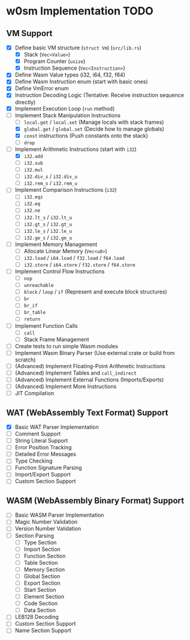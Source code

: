 # w0sm Implementation TODO

## VM Support
- [x] Define basic VM structure (`struct Vm`) (`src/lib.rs`)
    - [x] Stack (`Vec<Value>`)
    - [x] Program Counter (`usize`)
    - [x] Instruction Sequence (`Vec<Instruction>`)
- [x] Define Wasm Value types (i32, i64, f32, f64)
- [x] Define Wasm Instruction enum (start with basic ones)
- [x] Define VmError enum
- [x] Instruction Decoding Logic (Tentative: Receive instruction sequence directly)
- [x] Implement Execution Loop (`run` method)
- [ ] Implement Stack Manipulation Instructions
    - [ ] `local.get` / `local.set` (Manage locals with stack frames)
    - [x] `global.get` / `global.set` (Decide how to manage globals)
    - [x] `const` instructions (Push constants onto the stack)
    - [ ] `drop`
- [ ] Implement Arithmetic Instructions (start with `i32`)
    - [x] `i32.add`
    - [ ] `i32.sub`
    - [ ] `i32.mul`
    - [ ] `i32.div_s` / `i32.div_u`
    - [ ] `i32.rem_s` / `i32.rem_u`
- [ ] Implement Comparison Instructions (`i32`)
    - [ ] `i32.eqz`
    - [ ] `i32.eq`
    - [ ] `i32.ne`
    - [ ] `i32.lt_s` / `i32.lt_u`
    - [ ] `i32.gt_s` / `i32.gt_u`
    - [ ] `i32.le_s` / `i32.le_u`
    - [ ] `i32.ge_s` / `i32.ge_u`
- [ ] Implement Memory Management
    - [ ] Allocate Linear Memory (`Vec<u8>`)
    - [ ] `i32.load` / `i64.load` / `f32.load` / `f64.load`
    - [ ] `i32.store` / `i64.store` / `f32.store` / `f64.store`
- [ ] Implement Control Flow Instructions
    - [ ] `nop`
    - [ ] `unreachable`
    - [ ] `block` / `loop` / `if` (Represent and execute block structures)
    - [ ] `br`
    - [ ] `br_if`
    - [ ] `br_table`
    - [ ] `return`
- [ ] Implement Function Calls
    - [ ] `call`
    - [ ] Stack Frame Management
- [ ] Create tests to run simple Wasm modules
- [ ] Implement Wasm Binary Parser (Use external crate or build from scratch)
- [ ] (Advanced) Implement Floating-Point Arithmetic Instructions
- [ ] (Advanced) Implement Tables and `call_indirect`
- [ ] (Advanced) Implement External Functions (Imports/Exports)
- [ ] (Advanced) Implement More Instructions
- [ ] JIT Compilation

## WAT (WebAssembly Text Format) Support
- [x] Basic WAT Parser Implementation
- [ ] Comment Support
- [ ] String Literal Support
- [ ] Error Position Tracking
- [ ] Detailed Error Messages
- [ ] Type Checking
- [ ] Function Signature Parsing
- [ ] Import/Export Support
- [ ] Custom Section Support

## WASM (WebAssembly Binary Format) Support
- [ ] Basic WASM Parser Implementation
- [ ] Magic Number Validation
- [ ] Version Number Validation
- [ ] Section Parsing
    - [ ] Type Section
    - [ ] Import Section
    - [ ] Function Section
    - [ ] Table Section
    - [ ] Memory Section
    - [ ] Global Section
    - [ ] Export Section
    - [ ] Start Section
    - [ ] Element Section
    - [ ] Code Section
    - [ ] Data Section
- [ ] LEB128 Decoding
- [ ] Custom Section Support
- [ ] Name Section Support
